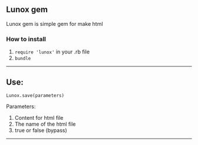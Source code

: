 Lunox gem
---
Lunox gem is simple gem for make html 

### How to install
1. `require 'lunox'` in your .rb file
2. `bundle`
---
## Use:
`Lunox.save(parameters)`

Parameters:
1. Content for html file
2. The name of the html file
3. true or false (bypass)
---